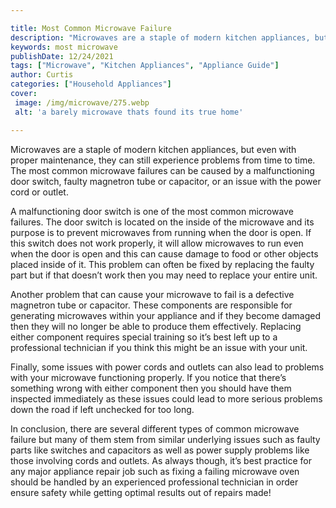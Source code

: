 ```yaml
---

title: Most Common Microwave Failure
description: "Microwaves are a staple of modern kitchen appliances, but even with proper maintenance, they can still experience problems from ti...get more detail"
keywords: most microwave
publishDate: 12/24/2021
tags: ["Microwave", "Kitchen Appliances", "Appliance Guide"]
author: Curtis
categories: ["Household Appliances"]
cover: 
 image: /img/microwave/275.webp
 alt: 'a barely microwave thats found its true home'

---
```


Microwaves are a staple of modern kitchen appliances, but even with proper maintenance, they can still experience problems from time to time. The most common microwave failures can be caused by a malfunctioning door switch, faulty magnetron tube or capacitor, or an issue with the power cord or outlet.

A malfunctioning door switch is one of the most common microwave failures. The door switch is located on the inside of the microwave and its purpose is to prevent microwaves from running when the door is open. If this switch does not work properly, it will allow microwaves to run even when the door is open and this can cause damage to food or other objects placed inside of it. This problem can often be fixed by replacing the faulty part but if that doesn’t work then you may need to replace your entire unit.

Another problem that can cause your microwave to fail is a defective magnetron tube or capacitor. These components are responsible for generating microwaves within your appliance and if they become damaged then they will no longer be able to produce them effectively. Replacing either component requires special training so it’s best left up to a professional technician if you think this might be an issue with your unit.

Finally, some issues with power cords and outlets can also lead to problems with your microwave functioning properly. If you notice that there’s something wrong with either component then you should have them inspected immediately as these issues could lead to more serious problems down the road if left unchecked for too long. 

In conclusion, there are several different types of common microwave failure but many of them stem from similar underlying issues such as faulty parts like switches and capacitors as well as power supply problems like those involving cords and outlets. As always though, it’s best practice for any major appliance repair job such as fixing a failing microwave oven should be handled by an experienced professional technician in order ensure safety while getting optimal results out of repairs made!
